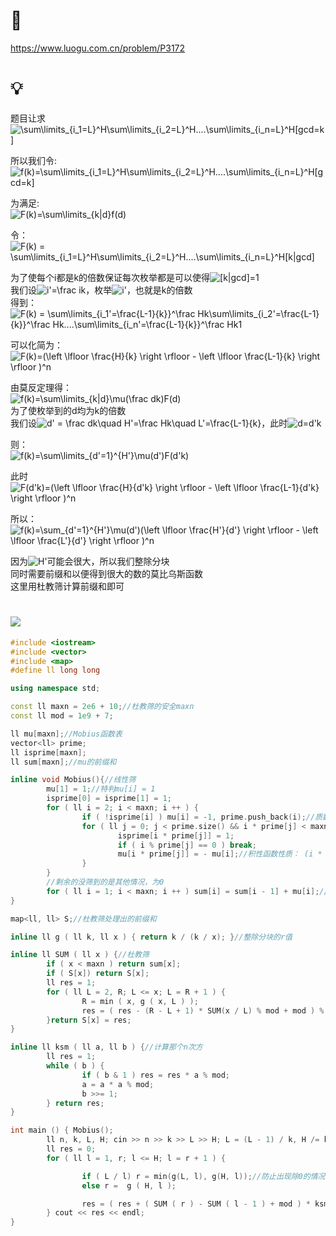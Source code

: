 # 🔗
https://www.luogu.com.cn/problem/P3172

# 💡
题目让求  
<img src="https://latex.codecogs.com/svg.image?\sum\limits_{i_1=L}^H\sum\limits_{i_2=L}^H....\sum\limits_{i_n=L}^H[gcd=k]" title="\sum\limits_{i_1=L}^H\sum\limits_{i_2=L}^H....\sum\limits_{i_n=L}^H[gcd=k]" />
  
所以我们令:  
<img src="https://latex.codecogs.com/svg.image?f(k)=\sum\limits_{i_1=L}^H\sum\limits_{i_2=L}^H....\sum\limits_{i_n=L}^H[gcd=k]" title="f(k)=\sum\limits_{i_1=L}^H\sum\limits_{i_2=L}^H....\sum\limits_{i_n=L}^H[gcd=k]" />

为满足:  
<img src="https://latex.codecogs.com/svg.image?F(k)=\sum\limits_{k|d}f(d)" title="F(k)=\sum\limits_{k|d}f(d)" />

令：  
<img src="https://latex.codecogs.com/svg.image?F(k)&space;=&space;\sum\limits_{i_1=L}^H\sum\limits_{i_2=L}^H....\sum\limits_{i_n=L}^H[k|gcd]" title="F(k) = \sum\limits_{i_1=L}^H\sum\limits_{i_2=L}^H....\sum\limits_{i_n=L}^H[k|gcd]" />

为了使每个i都是k的倍数保证每次枚举都是可以使得<img src="https://latex.codecogs.com/svg.image?[k|gcd]=1" title="[k|gcd]=1" />  
我们设<img src="https://latex.codecogs.com/svg.image?i'=\frac&space;ik" title="i'=\frac ik" />，枚举<img src="https://latex.codecogs.com/svg.image?i'" title="i'" />，也就是k的倍数  
得到：  
<img src="https://latex.codecogs.com/svg.image?F(k)&space;=&space;\sum\limits_{i_1'=\frac{L-1}{k}}^\frac&space;Hk\sum\limits_{i_2'=\frac{L-1}{k}}^\frac&space;Hk....\sum\limits_{i_n'=\frac{L-1}{k}}^\frac&space;Hk1" title="F(k) = \sum\limits_{i_1'=\frac{L-1}{k}}^\frac Hk\sum\limits_{i_2'=\frac{L-1}{k}}^\frac Hk....\sum\limits_{i_n'=\frac{L-1}{k}}^\frac Hk1" />  
  
可以化简为：  
<img src="https://latex.codecogs.com/svg.image?F(k)=(\left&space;\lfloor&space;\frac{H}{k}&space;\right&space;\rfloor&space;-&space;\left&space;\lfloor&space;\frac{L-1}{k}&space;\right&space;\rfloor&space;&space;)^n" title="F(k)=(\left \lfloor \frac{H}{k} \right \rfloor - \left \lfloor \frac{L-1}{k} \right \rfloor )^n" />  
  
由莫反定理得：  
<img src="https://latex.codecogs.com/svg.image?f(k)=\sum\limits_{k|d}\mu(\frac&space;dk)F(d)" title="f(k)=\sum\limits_{k|d}\mu(\frac dk)F(d)" />  
为了使枚举到的d均为k的倍数  
我们设<img src="https://latex.codecogs.com/svg.image?d'&space;=&space;\frac&space;dk\quad&space;H'=\frac&space;Hk\quad&space;L'=\frac{L-1}{k}" title="d' = \frac dk\quad H'=\frac Hk\quad L'=\frac{L-1}{k}" />，此时<img src="https://latex.codecogs.com/svg.image?d=d'k" title="d=d'k" />  
  
则：  
<img src="https://latex.codecogs.com/svg.image?f(k)=\sum\limits_{d'=1}^{H'}\mu(d')F(d'k)" title="f(k)=\sum\limits_{d'=1}^{H'}\mu(d')F(d'k)" />  
  
此时<img src="https://latex.codecogs.com/svg.image?F(d'k)=(\left&space;\lfloor&space;\frac{H}{d'k}&space;\right&space;\rfloor&space;-&space;\left&space;\lfloor&space;\frac{L-1}{d'k}&space;\right&space;\rfloor&space;&space;)^n" title="F(d'k)=(\left \lfloor \frac{H}{d'k} \right \rfloor - \left \lfloor \frac{L-1}{d'k} \right \rfloor )^n" />  
  
所以：  
<img src="https://latex.codecogs.com/svg.image?f(k)=\sum_{d'=1}^{H'}\mu(d')(\left&space;\lfloor&space;\frac{H'}{d'}&space;\right&space;\rfloor&space;-&space;\left&space;\lfloor&space;\frac{L'}{d'}&space;\right&space;\rfloor&space;&space;)^n" title="f(k)=\sum_{d'=1}^{H'}\mu(d')(\left \lfloor \frac{H'}{d'} \right \rfloor - \left \lfloor \frac{L'}{d'} \right \rfloor )^n" />  
  
因为<img src="https://latex.codecogs.com/svg.image?H'" title="H'" />可能会很大，所以我们整除分块  
同时需要前缀和以便得到很大的数的莫比乌斯函数  
这里用杜教筛计算前缀和即可  


# <img src="https://img-blog.csdnimg.cn/20210713144601841.png" >
```cpp
#include <iostream>
#include <vector>
#include <map>
#define ll long long

using namespace std;

const ll maxn = 2e6 + 10;//杜教筛的安全maxn
const ll mod = 1e9 + 7;

ll mu[maxn];//Mobius函数表
vector<ll> prime;
ll isprime[maxn];
ll sum[maxn];//mu的前缀和

inline void Mobius(){//线性筛
        mu[1] = 1;//特判mu[i] = 1
        isprime[0] = isprime[1] = 1;
        for ( ll i = 2; i < maxn; i ++ ) {
                if ( !isprime[i] ) mu[i] = -1, prime.push_back(i);//质数的质因子只有自己，所以为-1
                for ( ll j = 0; j < prime.size() && i * prime[j] < maxn; j ++ ) {
                        isprime[i * prime[j]] = 1;
                        if ( i % prime[j] == 0 ) break;
                        mu[i * prime[j]] = - mu[i];//积性函数性质： (i * prime[j])多出来一个质数因数(prime[j])，修正为 (-1) * mu[i]
                }
        }
        //剩余的没筛到的是其他情况，为0
        for ( ll i = 1; i < maxn; i ++ ) sum[i] = sum[i - 1] + mu[i];//记录前缀和，为了整除分块
}

map<ll, ll> S;//杜教筛处理出的前缀和

inline ll g ( ll k, ll x ) { return k / (k / x); }//整除分块的r值

inline ll SUM ( ll x ) {//杜教筛
        if ( x < maxn ) return sum[x];
        if ( S[x]) return S[x];
        ll res = 1;
        for ( ll L = 2, R; L <= x; L = R + 1 ) {
                R = min ( x, g ( x, L ) );
                res = ( res - (R - L + 1) * SUM(x / L) % mod + mod ) % mod;//模数相减会出负数，所以加上一个mod
        }return S[x] = res;
}

inline ll ksm ( ll a, ll b ) {//计算那个n次方
        ll res = 1;
        while ( b ) {
                if ( b & 1 ) res = res * a % mod;
                a = a * a % mod;
                b >>= 1;
        } return res;
}

int main () { Mobius();
        ll n, k, L, H; cin >> n >> k >> L >> H; L = (L - 1) / k, H /= k;//L直接处理为L'，H直接处理为H'
        ll res = 0;
        for ( ll l = 1, r; l <= H; l = r + 1 ) {

                if ( L / l) r = min(g(L, l), g(H, l));//防止出现除0的情况
                else r =  g ( H, l );

                res = ( res + ( SUM ( r ) - SUM ( l - 1 ) + mod ) * ksm ( H / l - L / l, n ) % mod ) % mod;//公式，但模数相减会出负数，所以加上一个mod
        } cout << res << endl;
}
```
